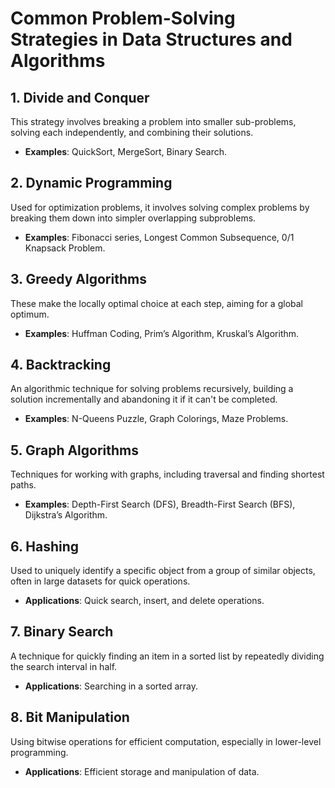 
# Common Problem-Solving Strategies in Data Structures and Algorithms

## 1. Divide and Conquer

This strategy involves breaking a problem into smaller sub-problems, solving each independently, and combining their solutions.

- **Examples**: QuickSort, MergeSort, Binary Search.

## 2. Dynamic Programming

Used for optimization problems, it involves solving complex problems by breaking them down into simpler overlapping subproblems.

- **Examples**: Fibonacci series, Longest Common Subsequence, 0/1 Knapsack Problem.

## 3. Greedy Algorithms

These make the locally optimal choice at each step, aiming for a global optimum.

- **Examples**: Huffman Coding, Prim’s Algorithm, Kruskal’s Algorithm.

## 4. Backtracking

An algorithmic technique for solving problems recursively, building a solution incrementally and abandoning it if it can't be completed.

- **Examples**: N-Queens Puzzle, Graph Colorings, Maze Problems.

## 5. Graph Algorithms

Techniques for working with graphs, including traversal and finding shortest paths.

- **Examples**: Depth-First Search (DFS), Breadth-First Search (BFS), Dijkstra’s Algorithm.

## 6. Hashing

Used to uniquely identify a specific object from a group of similar objects, often in large datasets for quick operations.

- **Applications**: Quick search, insert, and delete operations.

## 7. Binary Search

A technique for quickly finding an item in a sorted list by repeatedly dividing the search interval in half.

- **Applications**: Searching in a sorted array.

## 8. Bit Manipulation

Using bitwise operations for efficient computation, especially in lower-level programming.

- **Applications**: Efficient storage and manipulation of data.

